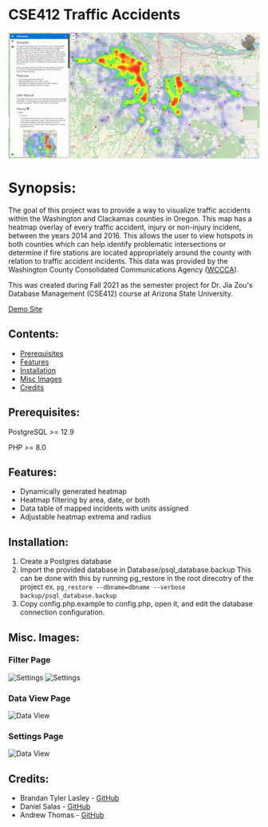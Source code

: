 # CSE412 Traffic Accidents

![Overview](https://github.com/TylerTheFox/CSE412-Traffic-Accident-Project/raw/develop/images/ex/github/overview.png)


# Synopsis:

The goal of this project was to provide a way to visualize traffic accidents within the Washington and Clackamas counties in Oregon. This map has a heatmap overlay of every traffic accident, injury or non-injury incident, between the years 2014 and 2016. This allows the user to view hotspots in both counties which can help identify problematic intersections or determine if fire stations are located appropriately around the county with relation to traffic accident incidents. This data was provided by the Washington County Consolidated Communications Agency ([WCCCA](https://wccca.com/)).

This was created during Fall 2021 as the semester project for Dr. Jia Zou's Database Management (CSE412) course at Arizona State University.

[Demo Site](http://network.brandanlasley.com/)

## Contents:

- [Prerequisites](#Prerequisites)
- [Features](#Features)
- [Installation](#Installation)
- [Misc Images](#Misc-Images)
- [Credits](#Credits)

## Prerequisites:

PostgreSQL >= 12.9

PHP >= 8.0

## Features: 

* Dynamically generated heatmap
* Heatmap filtering by area, date, or both
* Data table of mapped incidents with units assigned
* Adjustable heatmap extrema and radius

## Installation: 
1. Create a Postgres database 
2. Import the provided database in Database/psql_database.backup
This can be done with this by running pg_restore in the root direcotry of the project ex. `pg_restore --dbname=dbname --verbose backup/psql_database.backup`
3.  Copy config.php.example to config.php, open it, and edit the database connection configuration. 

## Misc. Images:

### Filter Page
![Settings](https://github.com/TylerTheFox/CSE412-Traffic-Accident-Project/raw/develop/images/ex/github/filter.png)
![Settings](https://github.com/TylerTheFox/CSE412-Traffic-Accident-Project/raw/develop/images/ex/CircleEx1.png)


### Data View Page
![Data View](https://github.com/TylerTheFox/CSE412-Traffic-Accident-Project/raw/develop/images/ex/github/DataView.png)


### Settings Page 
![Data View](https://github.com/TylerTheFox/CSE412-Traffic-Accident-Project/raw/develop/images/ex/github/Settings.png)

## Credits:
* Brandan Tyler Lasley - [GitHub](https://github.com/TylerTheFox/)
* Daniel Salas -  [GitHub](https://github.com/Daniel-Salas481)
* Andrew Thomas - [GitHub](https://github.com/andrewgucci)
